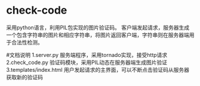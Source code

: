 # check-code
采用python语言，利用PIL包实现的图片验证码。
客户端发起请求，服务器生成一个包含字符串的图片和相应字符串，将图片返回客户端，字符串则在服务器端用于合法性检测。

#文档说明
1.server.py   服务端程序，采用tornado实现，接受http请求
2.check_code.py   验证码模块，采用PIL动态在服务器端生成图片验证
3.templates/index.html   用户发起请求的主界面，可以不断点击验证码从服务器获取新的验证码
